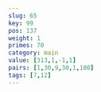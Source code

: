```yaml
---
slug: 65
key: 99
pos: 137
weight: 1
primes: 70
category: main
value: [313,1,-1,1]
pairs: [1,30,9,30,1,100]
tags: [7,12]
---
```

